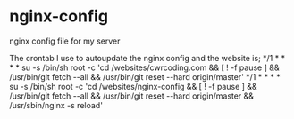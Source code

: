 # nginx-config
nginx config file for my server

The crontab I use to autoupdate the nginx config and the website is;
*/1 * * * * su -s /bin/sh root -c 'cd /websites/cwrcoding.com && [ ! -f pause ] && /usr/bin/git fetch --all && /usr/bin/git reset --hard origin/master'
*/1 * * * * su -s /bin/sh root -c 'cd /websites/nginx-config && [ ! -f pause ] && /usr/bin/git fetch --all && /usr/bin/git reset --hard origin/master && /usr/sbin/nginx -s reload'
